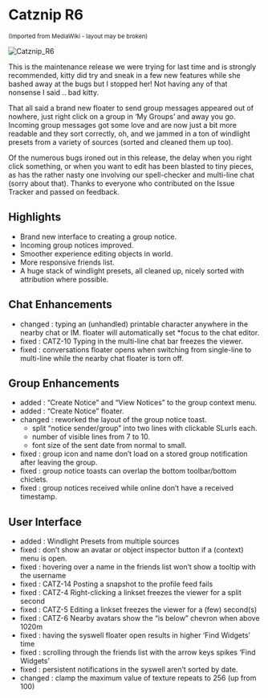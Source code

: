 # Catznip R6

<sup>(Imported from MediaWiki - layout may be broken)</sup>

![Catznip_R6](Catznip_R6.jpg)

This is the maintenance release we were trying for last time and is strongly recommended, kitty did try and sneak in a few new features while she bashed away at the bugs but I stopped her! Not having any of that nonsense I said .. bad kitty.

That all said a brand new floater to send group messages appeared out of nowhere, just right click on a group in ‘My Groups’ and away you go. Incoming group messages got some love and are now just a bit more readable and they sort correctly, oh, and we jammed in a ton of windlight presets from a variety of sources (sorted and cleaned them up too).

Of the numerous bugs ironed out in this release, the delay when you right click something, or when you want to edit has been blasted to tiny pieces, as has the rather nasty one involving our spell-checker and multi-line chat (sorry about that). Thanks to everyone who contributed on the Issue Tracker and passed on feedback.

## Highlights
* Brand new interface to creating a group notice.
* Incoming group notices improved.
* Smoother experience editing objects in world.
* More responsive friends list.
* A huge stack of windlight presets, all cleaned up, nicely sorted with attribution where possible.

## Chat Enhancements
* changed : typing an (unhandled) printable character anywhere in the nearby chat or IM. floater will automatically set *focus to the chat editor.
* fixed : CATZ-10 Typing in the multi-line chat bar freezes the viewer.
* fixed : conversations floater opens when switching from single-line to multi-line while the nearby chat floater is torn off.

## Group Enhancements
* added : “Create Notice” and “View Notices” to the group context menu.
* added : “Create Notice” floater.
* changed : reworked the layout of the group notice toast.
	* split “notice sender/group” into two lines with clickable SLurls each.
	* number of visible lines from 7 to 10.
	* font size of the sent date from normal to small.
* fixed : group icon and name don’t load on a stored group notification after leaving the group.
* fixed : group notice toasts can overlap the bottom toolbar/bottom chiclets.
* fixed : group notices received while online don’t have a received timestamp.

## User Interface
* added : Windlight Presets from multiple sources
* fixed : don’t show an avatar or object inspector button if a (context) menu is open.
* fixed : hovering over a name in the friends list won’t show a tooltip with the username
* fixed : CATZ-14 Posting a snapshot to the profile feed fails
* fixed : CATZ-4 Right-clicking a linkset freezes the viewer for a split second
* fixed : CATZ-5 Editing a linkset freezes the viewer for a (few) second(s)
* fixed : CATZ-6 Nearby avatars show the “is below” chevron when above 1020m
* fixed : having the syswell floater open results in higher ‘Find Widgets’ time
* fixed : scrolling through the friends list with the arrow keys spikes ‘Find Widgets’
* fixed : persistent notifications in the syswell aren’t sorted by date.
* changed : clamp the maximum value of texture repeats to 256 (up from 100)
